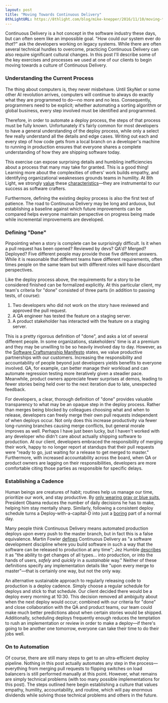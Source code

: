 ```yaml
---
layout: post
title: "Moving Towards Continuous Delivery"
8thLightURL: https://8thlight.com/blog/mike-knepper/2016/11/10/moving-towards-continuous-delivery.html
---
```


Continuous Delivery is a hot concept in the software industry these days, but can often seem like an impossible goal.
"How could _our_ system ever do _that_?" ask the developers working on legacy systems.
While there are often several technical hurdles to overcome, practicing Continuous Delivery can also require significant cultural changes.
In this post I'll describe some of the key exercises and processes we used at one of our clients to begin moving towards a culture of Continuous Delivery.


### Understanding the Current Process

The thing about computers is, they never misbehave.
Until SkyNet or some other AI revolution arrives, computers will continue to always do exactly what they are programmed to do—no more and no less.
Consequently, programmers need to be explicit;
whether automating a sorting algorithm or global business, every step involved must be identified and programmed.

Therefore, in order to automate a deploy process, the steps of that process must be fully known.
Unfortunately it's fairly common for most developers to have a general understanding of the deploy process, while only a select few really understand all the details and edge cases.
Writing out each and every step of how code gets from a local branch on a developer's machine to running in production ensures that everyone shares a complete understanding of how they are shipping software today.

This exercise can expose surprising details and humbling inefficiencies about a process that many may take for granted.
This is a good thing!
Learning more about the complexities of others' work builds empathy, and identifying organizational weaknesses grounds teams in humility.
At 8th Light, we strongly [value][ben-voss-empathy] these [characteristics][paul-pagel-humility]—they are instrumental to our success as software crafters.

Furthermore, defining the existing deploy process is also the first test of patience.
The road to Continuous Delivery may be long and arduous, but establishing a baseline against which future improvements can be compared helps everyone maintain perspective on progress being made while incremental improvements are developed.


### Defining "Done"

Pinpointing when a story is complete can be surprisingly difficult.
Is it when a pull request has been opened? Reviewed by devs? QA'd? Merged? Deployed?
Five different people may provide those five different answers.
While it is reasonable that different teams have different requirements, often times people on the same team but with different roles will have discordant perspectives.

Like the deploy process above, the requirements for a story to be considered finished can be formalized explicitly.
At this particular client, my team's criteria for "done" consisted of three parts (in addition to passing tests, of course):

1. Two developers who did not work on the story have reviewed and approved the pull request.
2. A QA engineer has tested the feature on a staging server.
3. A product stakeholder has interacted with the feature on a staging server.

This is a pretty rigorous definition of "done", and asks a lot of several different people.
In some organizations, stakeholders' time is at a premium and they may be unwilling to be so heavily involved day to day.
However, as the [Software Craftsmanship Manifesto][sc-manifesto] states, we value productive partnerships with our customers.
Increasing the responsibility and accountability of people beyond just developers yields benefits to everyone involved.
QA, for example, can better manage their workload and can automate regression testing more iteratively given a steadier pace.
Meanwhile, product owners appreciate fewer surprises at demos, leading to fewer stories being held over to the next iteration due to late, unexpected feedback.

For developers, a clear, thorough definition of "done" provides valuable transparency to what may be an opaque step in the deploy process.
Rather than merges being blocked by colleagues choosing what and when to release, developers can freely merge their own pull requests independent of when deploys occur.
Not only does this increase productivity via fewer long-running branches causing merge conflicts, but general morale improves as well.
Perhaps I have just been lucky, but I haven't worked with any developer who didn't care about actually shipping software to production.
At our client, developers embraced the responsibility of merging their work, happy to no longer report at standups that their pull requests were "ready to go, just waiting for a release to get merged to master."
Furthermore, with increased accountability across the board, when QA or product owners are lagging on their responsibilities, developers are more comfortable citing those parties as responsible for specific delays.


### Establishing a Cadence

Human beings are creatures of habit; routines help us manage our time, prioritize our work, and stay productive.
By [only wearing gray or blue suits][obama-suits], President Obama reduces the number of daily decisions he has to make, helping him stay mentally sharp.
Similarly, following a consistent deploy schedule turns a Deploy-with-a-capital-D into just a [boring][colin-boring] part of a normal day.

Many people think Continuous Delivery means automated production deploys upon every push to the master branch, but in fact this is a false equivalence.
Martin Fowler [defines][fowler-cd] Continuous Delivery as "a software development discipline where you build software in such a way that the software can be released to production at any time";
Jez Humble [describes][humble-cd] it as "the ability to get changes of all types... into production, or into the hands of users, _safely_ and _quickly_ in a _sustainable_ way."
Neither of these definitions specify any implementation details like "upon every merge to master"—that is certainly one way, but not the only way.

An alternative sustainable approach to regularly releasing code to production is a deploy cadence.
Simply choose a regular schedule for deploys and stick to that schedule.
Our client decided there would be a deploy every morning at 10:30.
This decision removed all ambiguity about when the next deploy would occur;
combined with our criteria for "done" and close collaboration with the QA and product teams, our team could make much better predictions about when certain stories would be shipped.
Additionally, scheduling deploys frequently enough reduces the temptation to rush an implementation or review in order to make a deploy—if there's going to be another one tomorrow, everyone can take their time to do their jobs well.


### On to Automation

Of course, there are still many steps to get to an ultra-efficient deploy pipeline.
Nothing in this post actually automates any step in the process—everything from merging pull requests to flipping switches on load balancers is still performed manually at this point.
However, what remains are simply technical problems (with too many possible implementations for this post).
The steps outlined here begin establishing a culture that values empathy, humility, accountability, and routine, which will pay enormous dividends while solving those technical problems and others in the future.



[ben-voss-empathy]: https://8thlight.com/blog/ben-voss/2013/01/15/how-to-be-a-great-pair.html
[paul-pagel-humility]: https://8thlight.com/blog/paul-pagel/2013/03/12/3rd-edition.html
[sc-manifesto]: http://manifesto.softwarecraftsmanship.org/
[obama-suits]: https://www.fastcompany.com/3026265/work-smart/always-wear-the-same-suit-obamas-presidential-productivity-secrets
[colin-boring]: https://8thlight.com/blog/colin-jones/2016/10/06/clojure-is-boring.html
[fowler-cd]: http://martinfowler.com/bliki/ContinuousDelivery.html
[humble-cd]: https://continuousdelivery.com/
